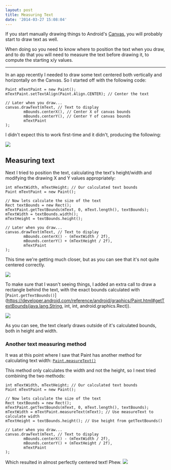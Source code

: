 ```yaml
---
layout: post
title: Measuring Text
date: '2014-03-27 15:08:04'
---
```


If you start manually drawing things to Android's [Canvas](https://developer.android.com/reference/android/graphics/Canvas.html), you will probably start to draw text as well. 

When doing so you need to know where to position the text when you draw, and to do that you will need to measure the text before drawing it, to compute the starting x/y values.

---

In an app recently I needed to draw some text centered both vertically and horizontally on the Canvas. So I started off with the following code:

```
Paint mTextPaint = new Paint();
mTextPaint.setTextAlign(Paint.Align.CENTER); // Center the text

// Later when you draw...
canvas.drawText(mText, // Text to display
        mBounds.centerX(), // Center X of canvas bounds
        mBounds.centerY(), // Center Y of canvas bounds
        mTextPaint
);
```

I didn't expect this to work first-time and it didn't, producing the following:

![](/content/images/2014/Mar/Screenshot_2014-03-27-14-41-58.png)

## Measuring text

Next I tried to position the text, calculating the text's height/width and modifying the drawing X and Y values appropriately:

```
int mTextWidth, mTextHeight; // Our calculated text bounds
Paint mTextPaint = new Paint();

// Now lets calculate the size of the text
Rect textBounds = new Rect();
mTextPaint.getTextBounds(mText, 0, mText.length(), textBounds);
mTextWidth = textBounds.width();
mTextHeight = textBounds.height();

// Later when you draw...
canvas.drawText(mText, // Text to display
        mBounds.centerX() - (mTextWidth / 2f),
        mBounds.centerY() + (mTextHeight / 2f),
        mTextPaint
);
```

This time we're getting much closer, but as you can see that it's not quite centered correctly. 

![](/content/images/2014/Mar/Screenshot_2014-03-27-14-48-48.png)

To make sure that I wasn't seeing things, I added an extra call to draw a rectangle behind the text, with the exact bounds calculated with [`Paint.getTextBounds()`](https://developer.android.com/reference/android/graphics/Paint.html#getTextBounds(java.lang.String, int, int, android.graphics.Rect)).

![](/content/images/2014/Mar/Screenshot_2014-03-27-14-50-33.png)

As you can see, the text clearly draws outside of it's calculated bounds, both in height and width.

### Another text measuring method

It was at this point where I saw that Paint has another method for calculating text width: [`Paint.measureText()`](https://developer.android.com/reference/android/graphics/Paint.html#measureText(java.lang.String))

This method only calculates the width and not the height, so I next tried combining the two methods:

```
int mTextWidth, mTextHeight; // Our calculated text bounds
Paint mTextPaint = new Paint();

// Now lets calculate the size of the text
Rect textBounds = new Rect();
mTextPaint.getTextBounds(mText, 0, mText.length(), textBounds);
mTextWidth = mTextPaint.measureText(mText); // Use measureText to calculate width
mTextHeight = textBounds.height(); // Use height from getTextBounds()

// Later when you draw...
canvas.drawText(mText, // Text to display
        mBounds.centerX() - (mTextWidth / 2f),
        mBounds.centerY() + (mTextHeight / 2f),
        mTextPaint
);
```

Which resulted in almost perfectly centered text! Phew.
![](/content/images/2014/Mar/perfect.png)